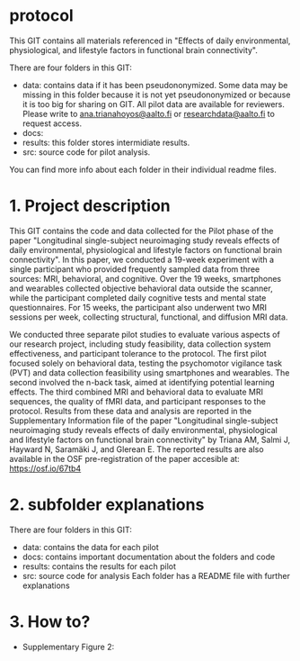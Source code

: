 
# protocol
This GIT contains all materials referenced in "Effects of daily environmental, physiological, and lifestyle factors in functional brain connectivity".

There are four folders in this GIT:
* data: contains data if it has been pseudononymized. Some data may be missing in this folder because it is not yet pseudononymized or because it is too big for sharing on GIT. All pilot data are available for reviewers. Please write to ana.trianahoyos@aalto.fi or researchdata@aalto.fi to request access.
* docs: 
* results: this folder stores intermidiate results. 
* src: source code for pilot analysis. 

You can find more info about each folder in their individual readme files.

# 1. Project description
This GIT contains the code and data collected for the Pilot phase of the paper "Longitudinal single-subject neuroimaging study reveals effects of daily environmental, physiological and lifestyle factors on functional brain connectivity". 
In this paper, we conducted a 19-week experiment with a single participant who provided frequently sampled data from three sources: MRI, behavioral, and cognitive. Over the 19 weeks, smartphones and wearables collected objective behavioral data outside the scanner, while the participant completed daily cognitive tests and mental state questionnaires. For 15 weeks, the participant also underwent two MRI sessions per week, collecting structural, functional, and diffusion MRI data.

We conducted three separate pilot studies to evaluate various aspects of our research project, including study feasibility, data collection system effectiveness, and participant tolerance to the protocol. The first pilot focused solely on behavioral data, testing the psychomotor vigilance task (PVT) and data collection feasibility using smartphones and wearables. The second involved the n-back task, aimed at identifying potential learning effects. The third combined MRI and behavioral data to evaluate MRI sequences, the quality of fMRI data, and participant responses to the protocol. Results from these data and analysis are reported in the Supplementary Information file of the paper "Longitudinal single-subject neuroimaging study reveals effects of daily environmental, physiological and lifestyle factors on functional brain connectivity" by Triana AM, Salmi J, Hayward N, Saramäki J, and Glerean E. The reported results are also available in the OSF pre-registration of the paper accesible at: https://osf.io/67tb4

# 2. subfolder explanations
There are four folders in this GIT:
- data: contains the data for each pilot
- docs: contains important documentation about the folders and code
- results: contains the results for each pilot
- src: source code for analysis
Each folder has a README file with further explanations

# 3. How to?
- Supplementary Figure 2: 
